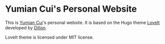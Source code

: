 # Yumian Cui's Personal Website

This is [Yumian Cui](https://yumian-cui.github.io/about/)'s personal website. It is based on the Hugo theme [LoveIt](https://github.com/dillonzq/LoveIt) developed by [Dillon](https://dillonzq.com/).

LoveIt theme is licensed under MIT license. 

